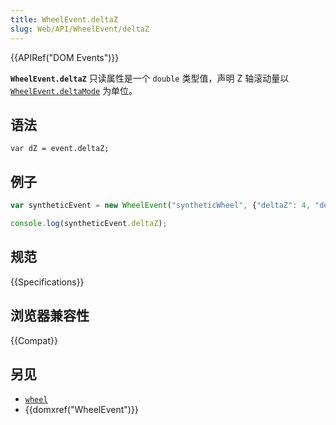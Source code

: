 ```yaml
---
title: WheelEvent.deltaZ
slug: Web/API/WheelEvent/deltaZ
---
```


{{APIRef("DOM Events")}}

**`WheelEvent.deltaZ`** 只读属性是一个 `double` 类型值，声明 Z 轴滚动量以[`WheelEvent.deltaMode`](/zh-CN/docs/Web/API/WheelEvent/deltaMode) 为单位。

## 语法

```plain
var dZ = event.deltaZ;
```

## 例子

```js
var syntheticEvent = new WheelEvent("syntheticWheel", {"deltaZ": 4, "deltaMode": 0});

console.log(syntheticEvent.deltaZ);
```

## 规范

{{Specifications}}

## 浏览器兼容性

{{Compat}}

## 另见

- [`wheel`](/zh-CN/docs/Web/API/Element/wheel_event)
- {{domxref("WheelEvent")}}
